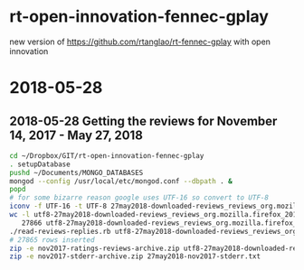 # rt-open-innovation-fennec-gplay
new version of https://github.com/rtanglao/rt-fennec-gplay with open innovation
# 2018-05-28
## 2018-05-28 Getting the reviews for November 14, 2017 - May 27, 2018
```bash
cd ~/Dropbox/GIT/rt-open-innovation-fennec-gplay
. setupDatabase
pushd ~/Documents/MONGO_DATABASES
mongod --config /usr/local/etc/mongod.conf --dbpath . &
popd
# for some bizarre reason google uses UTF-16 so convert to UTF-8
iconv -f UTF-16 -t UTF-8 27may2018-downloaded-reviews_reviews_org.mozilla.firefox_201711.csv > utf8-27may2018-downloaded-reviews_reviews_org.mozilla.firefox_201711.csv
wc -l utf8-27may2018-downloaded-reviews_reviews_org.mozilla.firefox_201711.csv 
   27866 utf8-27may2018-downloaded-reviews_reviews_org.mozilla.firefox_201711.csv
./read-reviews-replies.rb utf8-27may2018-downloaded-reviews_reviews_org.mozilla.firefox_201711.csv 2>27may2018-nov2017-stderr.txt
# 27865 rows inserted
zip -e nov2017-ratings-reviews-archive.zip utf8-27may2018-downloaded-reviews_reviews_org.mozilla.firefox_201711.csv
zip -e nov2017-stderr-archive.zip 27may2018-nov2017-stderr.txt
```

